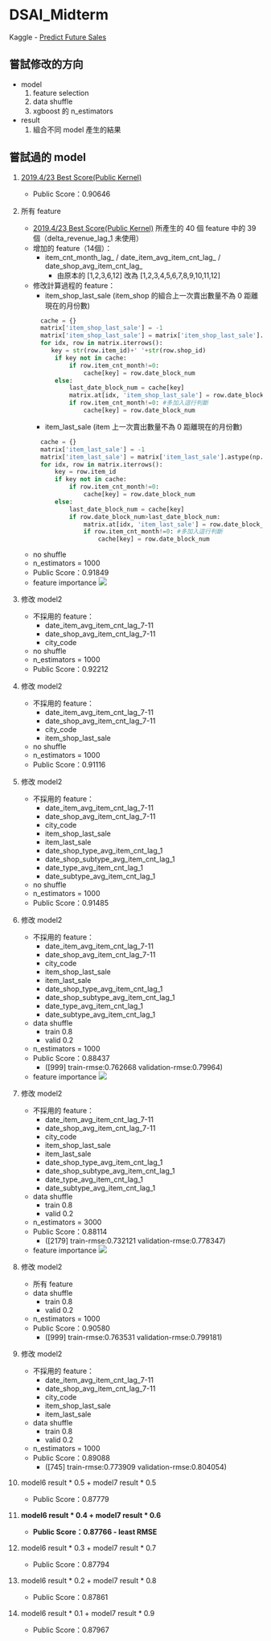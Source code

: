 # DSAI_Midterm
Kaggle - [Predict Future Sales](https://www.kaggle.com/c/competitive-data-science-predict-future-sales/overview)

## 嘗試修改的方向
 - model
    1. feature selection
    2. data shuffle
    3. xgboost 的 n_estimators
 - result
    1. 組合不同 model 產生的結果


## 嘗試過的 model
1. [2019.4/23 Best Score(Public Kernel)](https://www.kaggle.com/dhimananubhav/feature-engineering-xgboost)
    - Public Score：0.90646
2. 所有 feature
    - [2019.4/23 Best Score(Public Kernel)](https://www.kaggle.com/dhimananubhav/feature-engineering-xgboost) 所產生的 40 個 feature 中的 39 個（delta_revenue_lag_1 未使用）
    - 增加的 feature（14個）：
       - item_cnt_month_lag_ / date_item_avg_item_cnt_lag_ / date_shop_avg_item_cnt_lag_ 
          - 由原本的 [1,2,3,6,12] 改為 [1,2,3,4,5,6,7,8,9,10,11,12]
    - 修改計算過程的 feature：
       - item_shop_last_sale (item_shop 的組合上一次賣出數量不為 0 距離現在的月份數)
       ```python
         cache = {}
         matrix['item_shop_last_sale'] = -1
         matrix['item_shop_last_sale'] = matrix['item_shop_last_sale'].astype(np.int8)
         for idx, row in matrix.iterrows():    
            key = str(row.item_id)+' '+str(row.shop_id)
             if key not in cache:
                 if row.item_cnt_month!=0:
                     cache[key] = row.date_block_num
             else:
                 last_date_block_num = cache[key]
                 matrix.at[idx, 'item_shop_last_sale'] = row.date_block_num - last_date_block_num
                 if row.item_cnt_month!=0: #多加入這行判斷
                     cache[key] = row.date_block_num         
       ```
       - item_last_sale (item 上一次賣出數量不為 0 距離現在的月份數)
       ```python
         cache = {}
         matrix['item_last_sale'] = -1
         matrix['item_last_sale'] = matrix['item_last_sale'].astype(np.int8)
         for idx, row in matrix.iterrows():    
             key = row.item_id
             if key not in cache:
                 if row.item_cnt_month!=0:
                     cache[key] = row.date_block_num
             else:
                 last_date_block_num = cache[key]
                 if row.date_block_num>last_date_block_num:
                     matrix.at[idx, 'item_last_sale'] = row.date_block_num - last_date_block_num
                     if row.item_cnt_month!=0: #多加入這行判斷
                         cache[key] = row.date_block_num         
       ```
    - no shuffle
    - n_estimators = 1000
    - Public Score：0.91849
    - feature importance
    ![](https://imgur.com/cxh1kYr.png)

3. 修改 model2
    - 不採用的 feature：
      - date_item_avg_item_cnt_lag_7-11
      - date_shop_avg_item_cnt_lag_7-11
      - city_code
    - no shuffle
    - n_estimators = 1000
    - Public Score：0.92212

4. 修改 model2
    - 不採用的 feature：
      - date_item_avg_item_cnt_lag_7-11
      - date_shop_avg_item_cnt_lag_7-11
      - city_code
      - item_shop_last_sale
    - no shuffle
    - n_estimators = 1000
    - Public Score：0.91116

5. 修改 model2
    - 不採用的 feature：
      - date_item_avg_item_cnt_lag_7-11
      - date_shop_avg_item_cnt_lag_7-11
      - city_code
      - item_shop_last_sale
      - item_last_sale
      - date_shop_type_avg_item_cnt_lag_1
      - date_shop_subtype_avg_item_cnt_lag_1
      - date_type_avg_item_cnt_lag_1
      - date_subtype_avg_item_cnt_lag_1
    - no shuffle
    - n_estimators = 1000
    - Public Score：0.91485

6. 修改 model2 
    - 不採用的 feature：
      - date_item_avg_item_cnt_lag_7-11
      - date_shop_avg_item_cnt_lag_7-11
      - city_code
      - item_shop_last_sale
      - item_last_sale
      - date_shop_type_avg_item_cnt_lag_1
      - date_shop_subtype_avg_item_cnt_lag_1
      - date_type_avg_item_cnt_lag_1
      - date_subtype_avg_item_cnt_lag_1
    - data shuffle
      - train 0.8
      - valid 0.2
    - n_estimators = 1000
    - Public Score：0.88437
        - ([999] train-rmse:0.762668	validation-rmse:0.79964)
    - feature importance
    ![](https://imgur.com/jQJhWqu.png)
    
7. 修改 model2 
    - 不採用的 feature：
      - date_item_avg_item_cnt_lag_7-11
      - date_shop_avg_item_cnt_lag_7-11
      - city_code
      - item_shop_last_sale
      - item_last_sale
      - date_shop_type_avg_item_cnt_lag_1
      - date_shop_subtype_avg_item_cnt_lag_1
      - date_type_avg_item_cnt_lag_1
      - date_subtype_avg_item_cnt_lag_1
    - data shuffle
      - train 0.8
      - valid 0.2
    - n_estimators = 3000
    - Public Score：0.88114
        - ([2179] train-rmse:0.732121	validation-rmse:0.778347)
    - feature importance
    ![](https://imgur.com/trZUV3y.png)
    
8. 修改 model2 
    - 所有 feature
    - data shuffle
      - train 0.8
      - valid 0.2
    - n_estimators = 1000
    - Public Score：0.90580
        - ([999]	train-rmse:0.763531	validation-rmse:0.799181)
        
9. 修改 model2 
    - 不採用的 feature：
      - date_item_avg_item_cnt_lag_7-11
      - date_shop_avg_item_cnt_lag_7-11
      - city_code
      - item_shop_last_sale
      - item_last_sale
    - data shuffle
      - train 0.8
      - valid 0.2
    - n_estimators = 1000
    - Public Score：0.89088
        - ([745]	train-rmse:0.773909	validation-rmse:0.804054)
    
10. model6 result * 0.5 + model7 result * 0.5
    - Public Score：0.87779

11. **model6 result * 0.4 + model7 result * 0.6**
    - **Public Score：0.87766 - least RMSE**

12. model6 result * 0.3 + model7 result * 0.7
    - Public Score：0.87794

13. model6 result * 0.2 + model7 result * 0.8
    - Public Score：0.87861

14. model6 result * 0.1 + model7 result * 0.9
    - Public Score：0.87967
